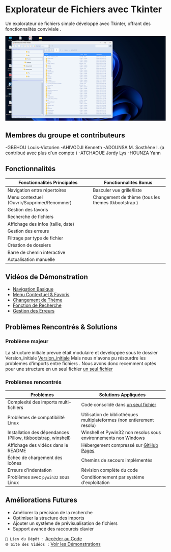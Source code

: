 # Explorateur de Fichiers avec Tkinter

Un explorateur de fichiers simple développé avec Tkinter, offrant des fonctionnalités conviviale .

![Aperçu de l'Interface](app-screenshot.png)


## Membres du groupe et contributeurs
-GBEHOU Louis-Victorien
-AHIVODJI Kenneth
-ADOUNSA M. Sosthène I. (a contribué avec plus d'un compte )
-ATCHAOUE Jordy Lys 
-HOUNZA Yann 

## Fonctionnalités

| **Fonctionnalités Principales**       | **Fonctionnalités Bonus**       |
|---------------------------------------|----------------------------------|
| Navigation entre répertoires          | Basculer vue grille/liste       |
| Menu contextuel (Ouvrir/Supprimer/Renommer) | Changement de thème (tous les themes ttkbootstrap ) |
| Gestion des favoris                   |                                  |
| Recherche de fichiers                 |                                  |
| Affichage des infos (taille, date)    |                                  |
| Gestion des erreurs                   |                                  |
| Filtrage par type de fichier          |                                  |
| Création de dossiers                  |                                  |
| Barre de chemin interactive           |                                  |
| Actualisation manuelle                |                                  |

## Vidéos de Démonstration
- [Navigation Basique](https://sos092005.github.io/videos/v1.mp4)
- [Menu Contextuel & Favoris](https://sos092005.github.io/videos/v2.mp4)
- [Changement de Thème](https://sos092005.github.io/videos/v3.mp4)
- [Fonction de Recherche](https://sos092005.github.io/videos/v4.mp4)
- [Gestion des Erreurs](https://sos092005.github.io/videos/v5.mp4)

## Problèmes Rencontrés & Solutions


### Problème majeur
La structure initiale prevue était modulaire et developpée sous le dossier Version_initiale [Version_initiale](https://github.com/Sos092005/Explorateur_de_fichier_Tkinter/tree/main/Version_initiale)
Mais nous n'avons pu résourdre les problemes d'imports entre fichiers . Nous avons donc recemment optés pour une structure en un seul fichier  [un seul fichier](https://github.com/Sos092005/Explorateur_de_fichier_Tkinter/blob/main/Version_finale/four.py)


### Problèmes rencontrés
| **Problèmes**                          | **Solutions Appliquées**           |
|---------------------------------------|-----------------------------------|
| Complexité des imports multi-fichiers | Code consolidé dans [un seul fichier](https://github.com/Sos092005/Explorateur_de_fichier_Tkinter/blob/main/Version_finale/four.py) |
| Problèmes de compatibilité Linux      | Utilisation de bibliothèques multiplateformes (non entierement resolu) |
| Installation des dépendances (Pillow, ttkbootstrap, winshell) | Winshell et Pywin32 non resolus sous environnements non Windows |
| Affichage des vidéos dans le README   | Hébergement compressé sur [GitHub Pages](https://sos092005.github.io) |
| Échec de chargement des icônes        | Chemins de secours implémentés   |
| Erreurs d'indentation                 | Révision complète du code        |
| Problèmes avec `pywin32` sous Linux   | Conditionnement par système d'exploitation |

## Améliorations Futures
- Améliorer la précision de la recherche
- Optimiser la structure des imports
- Ajouter un système de prévisualisation de fichiers
- Support avancé des raccourcis clavier

`📁 Lien du Dépôt :` [Accéder au Code](https://github.com/Sos092005/Explorateur_de_fichier_Tkinter)  
`🌐 Site des Vidéos :` [Voir les Démonstrations](https://sos092005.github.io)
